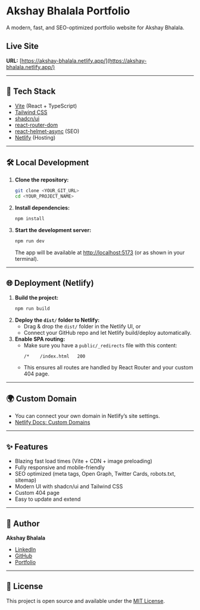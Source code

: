 # Akshay Bhalala Portfolio

A modern, fast, and SEO-optimized portfolio website for Akshay Bhalala.

## Live Site

**URL:** [https://akshay-bhalala.netlify.app/](https://akshay-bhalala.netlify.app/)

---

## 🚀 Tech Stack
- [Vite](https://vitejs.dev/) (React + TypeScript)
- [Tailwind CSS](https://tailwindcss.com/)
- [shadcn/ui](https://ui.shadcn.com/)
- [react-router-dom](https://reactrouter.com/)
- [react-helmet-async](https://github.com/staylor/react-helmet-async) (SEO)
- [Netlify](https://www.netlify.com/) (Hosting)

---

## 🛠️ Local Development

1. **Clone the repository:**
   ```sh
   git clone <YOUR_GIT_URL>
   cd <YOUR_PROJECT_NAME>
   ```
2. **Install dependencies:**
   ```sh
   npm install
   ```
3. **Start the development server:**
   ```sh
   npm run dev
   ```
   The app will be available at [http://localhost:5173](http://localhost:5173) (or as shown in your terminal).

---

## 🌐 Deployment (Netlify)

1. **Build the project:**
   ```sh
   npm run build
   ```
2. **Deploy the `dist/` folder to Netlify:**
   - Drag & drop the `dist/` folder in the Netlify UI, or
   - Connect your GitHub repo and let Netlify build/deploy automatically.
3. **Enable SPA routing:**
   - Make sure you have a `public/_redirects` file with this content:
     ```
     /*    /index.html   200
     ```
   - This ensures all routes are handled by React Router and your custom 404 page.

---

## 🌍 Custom Domain

- You can connect your own domain in Netlify’s site settings.
- [Netlify Docs: Custom Domains](https://docs.netlify.com/domains-https/custom-domains/)

---

## ✨ Features
- Blazing fast load times (Vite + CDN + image preloading)
- Fully responsive and mobile-friendly
- SEO optimized (meta tags, Open Graph, Twitter Cards, robots.txt, sitemap)
- Modern UI with shadcn/ui and Tailwind CSS
- Custom 404 page
- Easy to update and extend

---

## 👤 Author
**Akshay Bhalala**
- [LinkedIn](https://www.linkedin.com/in/akshay-bhalala-ak2409/)
- [GitHub](https://github.com/Akshay-Bhalala)
- [Portfolio](https://akshay-bhalala.netlify.app/)

---

## 📝 License
This project is open source and available under the [MIT License](LICENSE).
